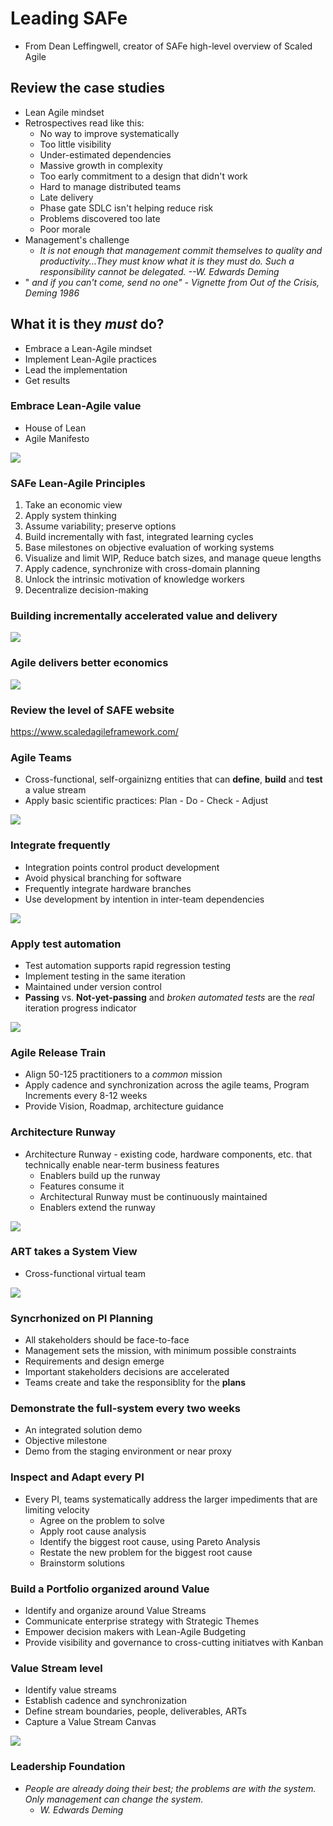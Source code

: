 # Leading SAFe 
+ From Dean Leffingwell, creator of SAFe high-level overview of Scaled Agile

## Review the case studies
+ Lean Agile mindset
+ Retrospectives read like this:
    + No way to improve systematically
    + Too little visibility
    + Under-estimated dependencies
    + Massive growth in complexity
    + Too early commitment to a design that didn't work
    + Hard to manage distributed teams
    + Late delivery
    + Phase gate SDLC isn't helping reduce risk
    + Problems discovered too late
    + Poor morale
+ Management's challenge
    + _It is not enough that management commit themselves to quality and productivity...They must know what it is they must do. Such a responsibility cannot be delegated._
    _--W. Edwards Deming_
+ " _and if you can't come, send no one" - Vignette from Out of the Crisis, Deming 1986_

## What it is they _must_ do?
+ Embrace a Lean-Agile mindset
+ Implement Lean-Agile practices
+ Lead the implementation
+ Get results

### Embrace Lean-Agile value
+ House of Lean
+ Agile Manifesto   

![](images/houseLean.PNG)

### SAFe Lean-Agile Principles
1. Take an economic view
1. Apply system thinking
1. Assume variability; preserve options
1. Build incrementally with fast, integrated learning cycles
1. Base milestones on objective evaluation of working systems
1. Visualize and limit WIP, Reduce batch sizes, and manage queue lengths
1. Apply cadence, synchronize with cross-domain planning
1. Unlock the intrinsic motivation of knowledge workers
1. Decentralize decision-making

### Building incrementally accelerated value and delivery
![](images/building.PNG)

### Agile delivers better economics 
![](images/economics.PNG)

### Review the level of SAFE website
https://www.scaledagileframework.com/

### Agile Teams
+ Cross-functional, self-orgainizng entities that can **define**, **build** and **test** a value stream
+ Apply basic scientific practices: Plan - Do - Check - Adjust   

![](images/agileteam.PNG)

### Integrate frequently
+ Integration points control product development
+ Avoid physical branching for software
+ Frequently integrate hardware branches
+ Use development by intention in inter-team dependencies

![](images/integrate.PNG)

### Apply test automation
+ Test automation supports rapid regression testing
+ Implement testing in the same iteration
+ Maintained under version control
+ **Passing** vs. **Not-yet-passing** and *broken automated tests* are the *real* iteration progress indicator   

![](images/test.PNG)

### Agile Release Train
+ Align 50-125 practitioners to a *common* mission
+ Apply cadence and synchronization across the agile teams, Program Increments every 8-12 weeks
+ Provide Vision, Roadmap, architecture guidance

### Architecture Runway
+ Architecture Runway - existing code, hardware components, etc. that technically enable near-term business features
    + Enablers build up the runway
    + Features consume it
    + Architectural Runway must be continuously maintained
    + Enablers extend the runway   

![](images/runway.PNG)

### ART takes a System View
+ Cross-functional virtual team   

![](images/art.PNG)

### Syncrhonized on PI Planning   
+ All stakeholders should be face-to-face 
+ Management sets the mission, with minimum possible constraints
+ Requirements and design emerge
+ Important stakeholders decisions are accelerated
+ Teams create and take the responsiblity for the **plans**   

### Demonstrate the full-system every two weeks
+ An integrated solution demo
+ Objective milestone
+ Demo from the staging environment or near proxy

### Inspect and Adapt every PI
+ Every PI, teams systematically address the larger impediments that are limiting velocity
    + Agree on the problem to solve
    + Apply root cause analysis
    + Identify the biggest root cause, using Pareto Analysis
    + Restate the new problem for the biggest root cause
    + Brainstorm solutions 

### Build a Portfolio organized around Value
+ Identify and organize around Value Streams
+ Communicate enterprise strategy with Strategic Themes
+ Empower decision makers with Lean-Agile Budgeting
+ Provide visibility and governance to cross-cutting initiatves with Kanban

### Value Stream level
+ Identify value streams 
+ Establish cadence and synchronization
+ Define stream boundaries, people, deliverables, ARTs
+ Capture a Value Stream Canvas   

![](images/Canvas.PNG)   

### Leadership Foundation
+ _People are already doing their best; the problems are with the system. Only management can change the system._
    + _W. Edwards Deming_






